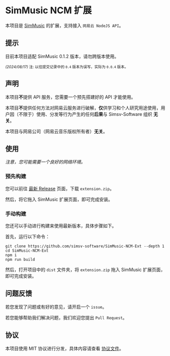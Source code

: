 # SimMusic NCM 扩展
本项目是 [SimMusic](https://github.com/Simsv-Software/SimMusic2024) 的扩展，支持接入 `网易云 NodeJS API`。

## 提示
目前本项目适配 SimMusic 0.1.2 版本，请勿跨版本使用。

<small><i>(2024/08/17)</i> 注: 以往提交记录中的 `0.4` 版本为误写，实际为 `0.0.4` 版本。</small>

## 声明
本项目**不**提供 API 服务，您需要一个预先搭建好的 API 才能使用。

本项目**不**提供任何方法对网易云服务进行破解，**仅**供学习和个人研究用途使用，用户因（不限于）使用、分发等行为产生的任何**后果**与 Simsv-Software 组织 **无关**。

本项目与网易公司（网易云音乐版权所有者）**无关**。

## 使用
*注意，您可能需要一个良好的网络环境。*

### 预先构建
您可以前往 [最新 Release](https://github.com/simsv-software/SimMusic-NCM-Ext/releases/latest) 页面，下载 `extension.zip`。

然后，将它拖入 SimMusic 扩展页面，即可完成安装。

### 手动构建
您还可以手动进行构建来使用最新版本，具体步骤如下。

首先，运行以下命令：

```shell
git clone https://github.com/simsv-software/SimMusic-NCM-Ext --depth 1
cd SimMusic-NCM-Ext
npm i
npm run build
```

然后，打开项目中的 `dist` 文件夹，将 `extension.zip` 拖入 SimMusic 扩展页面，即可完成安装。

## 问题反馈
若您发现了问题或有好的意见，请开启一个 `issue`。

若您能够帮助我们解决问题，我们欢迎您提出 `Pull Request`。

## 协议
本项目使用 MIT 协议进行分发，具体内容请查看 [协议文件](/LICENSE)。
